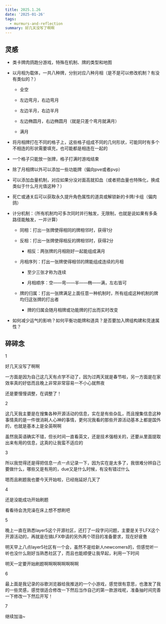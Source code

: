 ```yaml
---
title: 2025.1.26
date: '2025-01-26'
tags:
  - murmurs-and-reflection
summary: 好几天没写了啊啊
---
```

## 灵感

* 类卡牌肉鸽跑分游戏，特殊在机制、牌的类型和地图

* 以月相为载体，一共八种牌，分别对应八种月相（是不是可以修改机制？有没有类似的？）

    * 全空

    * 左边弯月，右边弯月

    * 左边半月，右边半月

    * 左边椭圆月，右边椭圆月（就是只差个弯月就满月）

    * 满月

* 将月相牌打在不同的格子上，这些格子组成不同的几何形状，可能同时有多个不相连的形状需要填充，也可能都是相连在一起的

* 一个格子只能放一张牌，格子打满时游戏结束

* 除了月相牌以外可以添加一些功能牌（偏向pve或者pvp）

* 可以添加血量机制，对应如果分没对面高就扣血（或者把血量也特殊化，换成类似于什么月光值这种？）

* 死亡或通关后可以获取永久提升角色属性的道具或解锁新的卡牌/卡组（偏肉鸽）

* 计分机制：（所有机制均可多次同时并行触发，无限制，也就是说如果有多条路径能触发，一并计算）

    * 同相：打出一张牌使得相同的牌相邻时，获得1分

    * 反相：打出一张牌使得相反的牌相邻时，获得2分

        * 相反：两张牌的月相刚好一起能组成满月

    * 月相序列：打出一张牌使得相邻的牌能组成连续的月相

        * 至少三张才称为连续

        * 月相顺序：空——弯——半——椭——满，左右皆可

    * 牌的归属：打出一张牌满足上面任意一种机制时，所有组成这种机制的牌均归这张牌的打出者

        * 牌的归属会随月相牌或功能牌的打出而实时改变

* 如何减少运气的影响？如何平衡功能牌和道具？是否要加入牌组构建和竞速属性？

## 碎碎念
1

好几天没写了啊啊

一方面是因为自己这几天有点学不动了，因为过两天就是春节啦，另一方面是在家效率真的好低而且晚上非常非常容易一不小心就熬夜

还是要慢慢调整，在调整了！

2

这几天我主要是在搜集各种开源活动的信息，实在是有些杂乱，而且搜集信息这种事情真的是一件很消耗人心神的事情，更何况我看的那些开源活动基本上都是国外的，也就是基本上是全英啊啊

虽然我英语确实不错，但长时间一直看英文，还是技术强相关的，还要从里面提取出来有用的信息，这真的让我蛮不适应的

3

所以我觉得还是得把信息一点一点记录一下，因为实在是太多了，我很难分辨自己要做什么，哪些又是有用的，due又是什么时候，有没有错过什么

嗯而且刷题我也要今天开始啦，已经拖延好几天了

4

还是没能成功开始刷题

看看待会洗完澡在床上想不想刷吧

5

晚上一直在熟悉layer5这个开源社区，还打了一段字问问题，主要是关于LFX这个开源活动的，再就是在搞LFX申请的另外两个项目的准备要求，现在好疲惫

明天早上八点layer5社区有一个会，虽然不是给新人newcomers的，但感觉听一听也没什么刚好当熟悉社区了，而且也能顺便让我早起，利用一下时间

明天一定要开始刷题啊啊啊啊啊啊啊啊

6

最上面是我记录的谷歌浏览器给我推送的一个小游戏，感觉很有意思，也激发了我的一些灵感，感觉很适合修改一下然后当作自己的第一款游戏呢，准备抽时间完善一下修改一下然后开写！

7

继续加油~
